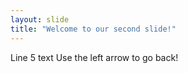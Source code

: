 ```yaml
---
layout: slide
title: "Welcome to our second slide!"
---
```

Line 5 text
Use the left arrow to go back!
